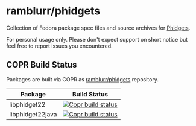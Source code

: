 # ramblurr/phidgets

Collection of Fedora package spec files and source archives for [Phidgets](https://www.phidgets.com/docs/OS_-_Linux).

For personal usage only. Please don't expect support on short notice but feel
free to report issues you encountered.

## COPR Build Status

Packages are built via COPR as [ramblurr/phidgets](https://copr.fedorainfracloud.org/coprs/ramblurr/phidgets) repository.

| Package          | Build Status                                                                                                                                                                                                                |
| ---------------- | --------------------------------------------------------------------------------------------------------------------------------------------------------------------------------------------------------------------------- |
| libphidget22     | [![Copr build status](https://copr.fedorainfracloud.org/coprs/ramblurr/phidgets/package/libphidget22/status_image/last_build.png)](https://copr.fedorainfracloud.org/coprs/ramblurr/phidgets/package/libphidget22/)         |
| libphidget22java | [![Copr build status](https://copr.fedorainfracloud.org/coprs/ramblurr/phidgets/package/libphidget22java/status_image/last_build.png)](https://copr.fedorainfracloud.org/coprs/ramblurr/phidgets/package/libphidget22java/) |
